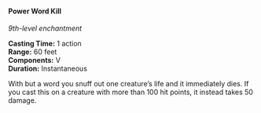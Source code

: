#### Power Word Kill
<!-- TODO Check and tag this spell -->
<!-- markdownlint-disable-next-line no-emphasis-as-heading -->
_9th-level enchantment_

**Casting Time:** 1 action \
**Range:** 60 feet \
**Components:** V \
**Duration:** Instantaneous

<!-- TODO This is considerably stronger than the WotC version, since it harms creatures with > 100HP. That may be an issue. -->
With but a word you snuff out one creature’s life and it immediately dies.
If you cast this on a creature with more than 100 hit points, it instead takes 50 damage.

